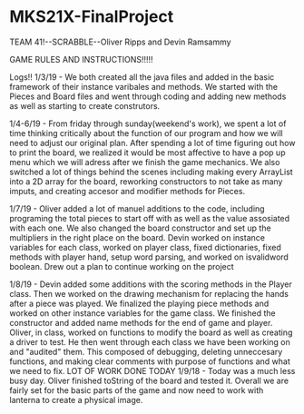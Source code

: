 # MKS21X-FinalProject

TEAM 41!--SCRABBLE--Oliver Ripps and Devin Ramsammy

GAME RULES AND INSTRUCTIONS!!!!!

Logs!!
1/3/19 - We both created all the java files and added in the basic framework of their instance varibales and methods. We started with the Pieces and Board files and went through coding and adding new methods as well as starting to create construtors.

1/4-6/19 - From friday through sunday(weekend's work), we spent a lot of time thinking critically about the function of our program and how we will need to adjust our original plan. After spending a lot of time figuring out how to print the board, we realized it would be most affective to have a pop up menu which we will adress after we finish the game mechanics. We also switched a lot of things behind the scenes including making every ArrayList into a 2D array for the board, reworking constructors to not take as many imputs, and creating accesor and modifier methods for Pieces.

1/7/19 - Oliver added a lot of manuel additions to the code, including programing the total pieces to start off with as well as the value assosiated with each one. We also changed the board constructor and set up the multipliers in the right place on the board. Devin worked on instance variables for each class, worked on player class, fixed dictionaries, fixed methods with player hand, setup word parsing, and worked on isvalidword boolean. Drew out a plan to continue working on the project

1/8/19 - Devin added some additions with the scoring methods in the Player class. Then we worked on the drawing mechanism for replacing the hands after a piece was played. We finalized the playing piece methods and worked on other instance variables for the game class. We finished the constructor and added name methods for the end of game and player. Oliver, in class, worked on functions to modify the board as well as creating a driver to test. He then went through each class we have been working on and "audited" them. This composed of debugging, deleting unneccesary functions, and making clear comments with purpose of functions and what we need to fix. LOT OF WORK DONE TODAY
1/9/18 - Today was a much less busy day. Oliver finished toString of the board and tested it. Overall we are fairly set for the basic parts of the game and now need to work with lanterna to create a physical image. 
